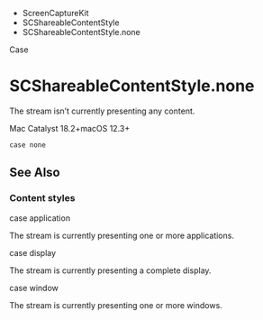 

- ScreenCaptureKit
- SCShareableContentStyle
-  SCShareableContentStyle.none 

Case

# SCShareableContentStyle.none

The stream isn’t currently presenting any content.

Mac Catalyst 18.2+macOS 12.3+

``` source
case none
```

## See Also

### Content styles

case application

The stream is currently presenting one or more applications.

case display

The stream is currently presenting a complete display.

case window

The stream is currently presenting one or more windows.


